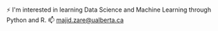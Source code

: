 ⚡ I'm interested in learning Data Science and Machine Learning through Python and R.
📫 [majid.zare@ualberta.ca](mailto:majid.zare@ualberta.ca)
